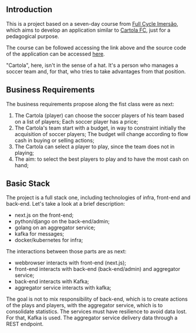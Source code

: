 <!-- ---
layout: page
title: full cycle cartola project
description: a seven-day course to develop an application similar to Cartola FC.
img: 
importance: 1
category: programming
--- -->
## Introduction

This is a project based on a seven-day course from [Full Cycle Imersão](imersao.fullcycle.com.br), which aims to develop an application similar to [Cartola FC](https://ge.globo.com/cartola/), just for a pedagogical purpose.

The course can be followed accessing the link above and the source code of the application can be accessed [here](https://github.com/devfullcycle/imersao11).

"Cartola", here, isn't in the sense of a hat. It's a person who manages a soccer team and, for that, who tries to take advantages from that position.

## Business Requirements

The business requirements propose along the fist class were as next:

1. The Cartola (player) can choose the soccer players of his team based on a list of players; Each soccer player has a price;
2. The Cartola's team start with a budget, in way to constraint initially the acquisition of soccer players; The budget will change according to flow cash in buying or selling actions;
3. The Cartola can select a player to play, since the team does not in playing;
4. The aim: to select the best players to play and to have the most cash on hand;

## Basic Stack

The project is a full stack one, including technologies of infra, front-end and back-end. Let's take a look at a brief description:

* next.js on the front-end;
* python/django on the back-end/admin;
* golang on an aggregator service;
* kafka for messages;
* docker/kubernetes for infra;

The interactions between those parts are as next:

* webbrowser interacts with front-end (next.js);
* front-end interacts with back-end (back-end/admin) and aggregator service;
* back-end interacts with Kafka;
* aggregator service interacts with kafka;

The goal is not to mix responsibility of back-end, which is to create actions of the plays and players, with the aggregator service, which is to consolidate statistics. The services must have resilience to avoid data lost. For that, Kafka is used. The aggregator service delivery data through a REST endpoint.